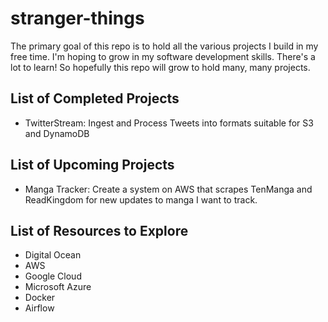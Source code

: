 # stranger-things
The primary goal of this repo is to hold all the various projects I build in my free time. I'm hoping to grow in my software development skills. There's a lot to learn! So hopefully this repo will grow to hold many, many projects.

## List of Completed Projects
- TwitterStream: Ingest and Process Tweets into formats suitable for S3 and DynamoDB

## List of Upcoming Projects
- Manga Tracker: Create a system on AWS that scrapes TenManga and ReadKingdom for new updates to manga I want to track.

## List of Resources to Explore
- Digital Ocean
- AWS
- Google Cloud
- Microsoft Azure
- Docker
- Airflow

